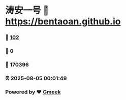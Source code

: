 # 涛安一号 :link: https://bentaoan.github.io 
### :page_facing_up: [102](https://bentaoan.github.io/tag.html) 
### :speech_balloon: 0 
### :hibiscus: 170396 
### :alarm_clock: 2025-08-05 00:01:49 
### Powered by :heart: [Gmeek](https://github.com/Meekdai/Gmeek)
